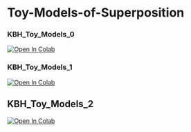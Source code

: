 # Toy-Models-of-Superposition

### KBH_Toy_Models_0
<a href="https://colab.research.google.com/github/Rhqo/Toy-Models-of-Superposition/blob/main/KBH_Toy_Models_0.ipynb" target="_parent"><img src="https://colab.research.google.com/assets/colab-badge.svg" alt="Open In Colab"/></a>

### KBH_Toy_Models_1
<a href="https://colab.research.google.com/github/Rhqo/Toy-Models-of-Superposition/blob/main/KBH_Toy_Models_1.ipynb" target="_parent"><img src="https://colab.research.google.com/assets/colab-badge.svg" alt="Open In Colab"/></a>

## KBH_Toy_Models_2
<a href="https://colab.research.google.com/github/Rhqo/Toy-Models-of-Superposition/blob/main/KBH_Toy_Models_2.ipynb" target="_parent"><img src="https://colab.research.google.com/assets/colab-badge.svg" alt="Open In Colab"/></a>
